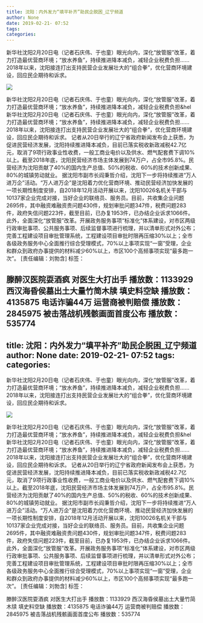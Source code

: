```yaml
---
title: 沈阳：内外发力“填平补齐”助民企脱困_辽宁频道
author: None
date: 2019-02-21- 07:52
tags: 
categories: 
---
```

新华社沈阳2月20日电（记者石庆伟、于也童）眼光向内，深化“放管服”改革，着力打造最优营商环境；“放水养鱼”，持续推进降本减负，减轻企业税费负担……2018年以来，沈阳接连打出支持民营企业发展壮大的“组合拳”，优化营商环境建设，回应民企期待和诉求。
<!-- more -->
                
<img align="center" border="0" src="http://p2.ifengimg.com/a/2016/0810/204c433878d5cf9size1_w16_h16.png" />
                
            
新华社沈阳2月20日电（记者石庆伟、于也童）眼光向内，深化“放管服”改革，着力打造最优营商环境；“放水养鱼”，持续推进降本减负，减轻企业税费负担&hel
新华社沈阳2月20日电（记者石庆伟、于也童）眼光向内，深化“放管服”改革，着力打造最优营商环境；“放水养鱼”，持续推进降本减负，减轻企业税费负担……2018年以来，沈阳接连打出支持民营企业发展壮大的“组合拳”，优化营商环境建设，回应民企期待和诉求。
记者从20日举行的辽宁省政府新闻发布会上获悉，为促进民营经济发展，沈阳持续推进降本减负，目前已落实税收新政减税42.7亿元，取消了9项行政事业性收费，一般工商业电价以及供水、燃气配套费下调10%以上。截至2018年底，沈阳民营经济市场主体发展到74万户，占全市95.8%。民营经济为沈阳贡献了40%的国内生产总值、50%的税收、60%的技术创新成果、80%的城镇劳动就业。
据沈阳市副市长阎秉哲介绍，沈阳下一步将持续推进“万人进万企”活动。“万人进万企”是沈阳着力优化营商环境、推动民营经济加快发展的一项长期性制度安排，自2018年12月活动开展以来，沈阳10026名机关干部与10137家企业完成对接，当好企业的联络员、服务员。目前，共收集企业问题2695件，其中融资难融资贵问题430件，规划审批问题347件，税费问题283件，政府失信问题223件，截至目前，已办复1953件，已办结企业诉求1066件。
此外，全面深化“放管服”改革。开展政务服务事项“标准化”体系建设，对市区两级行政审批事项、公共服务事项、后续监督事项进行梳理，并以清单形式对外公布；完善工程建设项目审批管理系统，工程建设项目审批时限再压缩30%以上；全市各级政务服务中心全面推行综合受理模式，70%以上事项实现“一窗”受理，企业和群众到政府办事提供的材料减少60%以上，市区100个高频事项实现“最多跑一次”。
[责任编辑：刘勃含]
标签：
 
             
滕醉汉医院耍酒疯 对医生大打出手
播放数：1133929
西汉海昏侯墓出土大量竹简木牍 填史料空缺
播放数：4135875
电话诈骗44万 运营商被判赔偿
播放数：2845975
被击落战机残骸画面首度公布
播放数：535774
---
title: 沈阳：内外发力“填平补齐”助民企脱困_辽宁频道
author: None
date: 2019-02-21- 07:52
tags: 
categories: 
---
新华社沈阳2月20日电（记者石庆伟、于也童）眼光向内，深化“放管服”改革，着力打造最优营商环境；“放水养鱼”，持续推进降本减负，减轻企业税费负担……2018年以来，沈阳接连打出支持民营企业发展壮大的“组合拳”，优化营商环境建设，回应民企期待和诉求。
<!-- more -->
                
<img align="center" border="0" src="http://p2.ifengimg.com/a/2016/0810/204c433878d5cf9size1_w16_h16.png" />
                
            
新华社沈阳2月20日电（记者石庆伟、于也童）眼光向内，深化“放管服”改革，着力打造最优营商环境；“放水养鱼”，持续推进降本减负，减轻企业税费负担&hel
新华社沈阳2月20日电（记者石庆伟、于也童）眼光向内，深化“放管服”改革，着力打造最优营商环境；“放水养鱼”，持续推进降本减负，减轻企业税费负担……2018年以来，沈阳接连打出支持民营企业发展壮大的“组合拳”，优化营商环境建设，回应民企期待和诉求。
记者从20日举行的辽宁省政府新闻发布会上获悉，为促进民营经济发展，沈阳持续推进降本减负，目前已落实税收新政减税42.7亿元，取消了9项行政事业性收费，一般工商业电价以及供水、燃气配套费下调10%以上。截至2018年底，沈阳民营经济市场主体发展到74万户，占全市95.8%。民营经济为沈阳贡献了40%的国内生产总值、50%的税收、60%的技术创新成果、80%的城镇劳动就业。
据沈阳市副市长阎秉哲介绍，沈阳下一步将持续推进“万人进万企”活动。“万人进万企”是沈阳着力优化营商环境、推动民营经济加快发展的一项长期性制度安排，自2018年12月活动开展以来，沈阳10026名机关干部与10137家企业完成对接，当好企业的联络员、服务员。目前，共收集企业问题2695件，其中融资难融资贵问题430件，规划审批问题347件，税费问题283件，政府失信问题223件，截至目前，已办复1953件，已办结企业诉求1066件。
此外，全面深化“放管服”改革。开展政务服务事项“标准化”体系建设，对市区两级行政审批事项、公共服务事项、后续监督事项进行梳理，并以清单形式对外公布；完善工程建设项目审批管理系统，工程建设项目审批时限再压缩30%以上；全市各级政务服务中心全面推行综合受理模式，70%以上事项实现“一窗”受理，企业和群众到政府办事提供的材料减少60%以上，市区100个高频事项实现“最多跑一次”。
[责任编辑：刘勃含]
标签：
 
             
滕醉汉医院耍酒疯 对医生大打出手
播放数：1133929
西汉海昏侯墓出土大量竹简木牍 填史料空缺
播放数：4135875
电话诈骗44万 运营商被判赔偿
播放数：2845975
被击落战机残骸画面首度公布
播放数：535774
